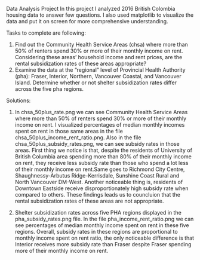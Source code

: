 Data Analysis Project
In this project I analyzed 2016 British Colombia housing data to answer few questions. I also used matplotlib to visualize the data and put it on screen for more comprehensive understanding.
 
 Tasks to complete are following:

1. Find out the Community Health Service Areas (chsa) where more than 50% of renters spend 30% or more of their monthly income on rent. Considering these areas’ household income and rent prices, are the rental subsidization rates of these areas appropriate?
2. Examine the data at the “regional” level of Provincial Health Authority (pha): Fraser, Interior, Northern, Vancouver Coastal, and Vancouver Island. Determine whether or not shelter subsidization rates differ across the five pha regions.

 Solutions:

1. In chsa_50plus_rate.png we can see Community Health Service Areas where more than 50% of renters spend 30% or more of their monthly income on rent. I visualized percentages of median monthly incomes spent on rent in those same areas in the file chsa_50plus_income_rent_ratio.png. Also in the file chsa_50plus_subsidy_rates.png, we can see subsidy rates in those areas. First thing we notice is that, despite the residents of University of British Columbia area spending more than 80% of their monthly income on rent, they receive less subsidy rate than those who spend a lot less of their monthly income on rent.Same goes to Richmond City Centre, Shaughnessy-Arbutus Ridge-Kerrisdale, Sunshine Coast Rural and North Vancouver DM-West. Another noticeable thing is, residents of Downtown Eastside receive disproportionately high subsidy rate when compared to others. These findings leads us to councluion that the rental subsidization rates of these areas are not appropriate.

2. Shelter subsidization rates across five PHA regions displayed in the pha_subsidy_rates.png file. In the file pha_income_rent_ratio.png we can see percentages of median monthly income spent on rent in these five regions. Overall, subsidy rates in these regions are proportional to monthly income spent on rent ratio, the only noticeable difference is that Interior receives more subsidy rate than Fraser despite Fraser spending more of their monthly income on rent.
 
